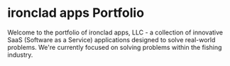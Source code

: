 # ironclad apps Portfolio

Welcome to the portfolio of ironclad apps, LLC - a collection of innovative SaaS (Software as a Service) applications designed to solve real-world problems. We're currently focused on solving problems within the fishing industry.

<!-- ## Our Mission

At Ironclad Apps, we're dedicated to building robust, user-friendly software solutions that make a difference. Each application in our portfolio is crafted with attention to detail, focusing on reliability, scalability, and exceptional user experience.

## Portfolio

### FishTurny

A revolutionary platform making online fishing tournaments more accessible to anglers of all skill levels. FishTurny streamlines the tournament experience, allowing anglers to compete, track catches, and engage with the fishing community.

### Coming Soon

We're constantly developing new solutions to address various industry challenges. Stay tuned for more innovative applications that will join our growing portfolio.

## About Ironclad Apps, LLC

Ironclad Apps, LLC is committed to creating high-quality, dependable software solutions that serve specific market needs. Our development approach combines modern technology with thoughtful design to deliver applications that users can rely on.

For more information about our applications or to get in touch, please visit our individual product pages. -->
